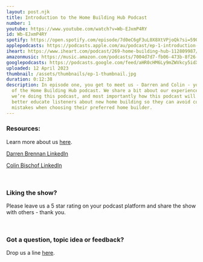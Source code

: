```yaml
---
layout: post.njk
title: Introduction to the Home Building Hub Podcast
number: 1
youtube: https://www.youtube.com/watch?v=Wb-EJxmP4RY
id: Wb-EJxmP4RY
spotify: https://open.spotify.com/episode/7d0eC6gF3uL0X8XtVPjoQk?si=590053bd91804fd3
applepodcasts: https://podcasts.apple.com/au/podcast/ep-1-introduction-to-the-home-building-hub-podcast/id1681936589?i=1000608523901
iheart: https://www.iheart.com/podcast/269-home-building-hub-112809987/episode/ep-1-introduction-to-the-112809988/
amazonmusic: https://music.amazon.com/podcasts/7004d7d7-fb06-473b-8f26-8ce9992cac11/episodes/16b1b41a-65ff-44f6-9f4e-f037758f62a3/home-building-hub-ep-1-introduction-to-the-home-building-hub-podcast
googlepodcasts: https://podcasts.google.com/feed/aHR0cHM6Ly9mZWVkcy5idXp6c3Byb3V0LmNvbS8yMTM5MTU1LnJzcw/episode/QnV6enNwcm91dC0xMjYyNzMxMA?sa=X&ved=0CAUQkfYCahcKEwjAqN7S1bP-AhUAAAAAHQAAAAAQAQ
uploaded: 12 April 2023
thumbnail: /assets/thumbnails/ep-1-thumbnail.jpg
duration: 0:12:38
description: In episode one, you get to meet us - Darren and Colin - your hosts
  of the Home Building Hub podcast. We share a bit about our experience, why
  we’re doing this podcast, and most importantly how this podcast will help
  better educate listeners about new home building so they can avoid costly
  mistakes when choosing their preferred home builder.
---
```

### Resources:  
Learn more about us <a href="/meet-hosts" id="contact-us" target="_blank">here</a>.

<a href="https://www.linkedin.com/in/darren-brennan-7577a9a0" id="contact-us" target="_blank">Darren Brennan LinkedIn</a>

<a href="https://www.linkedin.com/in/colin-bischof-7426646b" id="contact-us" target="_blank">Colin Bischof LinkedIn</a>

<br>

### Liking the show?
Please leave us a 5 star rating on your podcast platform and share the show with others - thank you.

<br>

### Got a question, topic idea or feedback?
Drop us a line <a href="/contact" id="contact-us" target="_blank">here</a>.